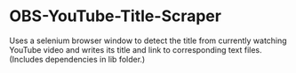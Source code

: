 # OBS-YouTube-Title-Scraper
Uses a selenium browser window to detect the title from currently watching YouTube video and writes its title and link to corresponding text files. (Includes dependencies in lib folder.)
